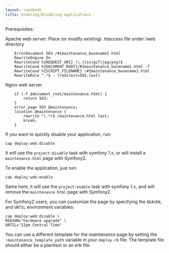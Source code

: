 ```yaml
---
layout: cookbook
title: Enabling/Disabling applications
---
```


Prerequisites:

Apache web server:
Place (or modify existing) .htaccess file under /web directory

```
    ErrorDocument 503 /#{maintenance_basename}.html
    RewriteEngine On
    RewriteCond %{REQUEST_URI} !\.(css|gif|jpg|png)$
    RewriteCond %{DOCUMENT_ROOT}/#{maintenance_basename}.html -f
    RewriteCond %{SCRIPT_FILENAME} !#{maintenance_basename}.html
    RewriteRule ^.*$ - [redirect=503,last]
```

Nginx web server    

```
    if (-f $document_root/maintenance.html) {
        return 503;
    }
    error_page 503 @maintenance;
    location @maintenance {
        rewrite ^(.*)$ /maintenance.html last;
        break;
    }
```
 
If you want to quickly disable your application, run:

    cap deploy:web:disable

It will use the `project:disable` task with symfony 1.x, or will install a
`maintenance.html` page with Symfony2.

To enable the application, just run:

    cap deploy:web:enable

Same here, it will use the `project:enable` task with symfony 1.x, and will
remove the `maintenance.html` page with Symfony2.

For Symfony2 users, you can customize the page by specifying the `REASON`,
and `UNTIL` environment variables:

    cap deploy:web:disable \
    REASON="hardware upgrade" \
    UNTIL="12pm Central Time"

You can use a different template for the maintenance page by setting the
`:maintenance_template_path` variable in your `deploy.rb` file. The template
file should either be a plaintext or an erb file.
